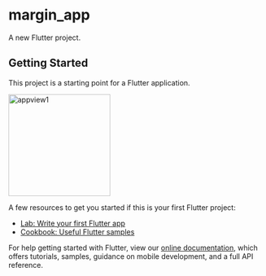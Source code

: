 # margin_app

A new Flutter project.

## Getting Started

This project is a starting point for a Flutter application.


<img src="F:/flutter_class/projects/margin_app/assets/interface1.PNG" alt="appview1" width="200vw" height="auto" />

A few resources to get you started if this is your first Flutter project:

- [Lab: Write your first Flutter app](https://flutter.dev/docs/get-started/codelab)
- [Cookbook: Useful Flutter samples](https://flutter.dev/docs/cookbook)

For help getting started with Flutter, view our
[online documentation](https://flutter.dev/docs), which offers tutorials,
samples, guidance on mobile development, and a full API reference.

